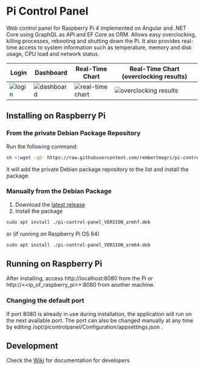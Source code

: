 # Pi Control Panel

Web control panel for Raspberry Pi 4 implemented on Angular and  .NET Core using GraphQL as API and EF Core as ORM. Allows easy overclocking, killing processes, rebooting and shutting down the Pi. It also provides real-time access to system information such as temperature, memory and disk usage, CPU load and network status.

Login | Dashboard | Real-Time Chart | Real-Time Chart (overclocking results)
------------ | ------------- | ------------- | -------------
![login](https://user-images.githubusercontent.com/30979154/82757722-630fb480-9db0-11ea-81f4-a88b3de05270.png) | ![dashboard](https://user-images.githubusercontent.com/30979154/85182029-7f8af980-b255-11ea-9cce-6f46e055d60e.png) | ![real-time chart](https://user-images.githubusercontent.com/30979154/82757720-62771e00-9db0-11ea-954d-35db3058d4ef.png) | ![overclocking results](https://user-images.githubusercontent.com/30979154/82757723-630fb480-9db0-11ea-8589-08743053dee1.png)

## Installing on Raspberry Pi

### From the private Debian Package Repository
Run the following command:
````bash
sh <(wget -qO- https://raw.githubusercontent.com/rembertmagri/pi-control-panel/master/install.sh)
````
It will add the private Debian package repository to the list and install the package.

### Manually from the Debian Package
1. Download the [latest release](https://github.com/rembertmagri/pi-control-panel/releases/latest)
2. Install the package
````bash
sudo apt install ./pi-control-panel_VERSION_armhf.deb
````
or (if running on Raspberry Pi OS 64)
````bash
sudo apt install ./pi-control-panel_VERSION_arm64.deb
````

## Running on Raspberry Pi
After installing, access http://localhost:8080 from the Pi or http://<<ip_of_raspberry_pi>>:8080 from another machine.

### Changing the default port
If port 8080 is already in use during installation, the application will run on the next available port. The port can also be changed manually at any time by editing /opt/picontrolpanel/Configuration/appsettings.json .

## Development

Check the [Wiki](https://github.com/rembertmagri/pi-control-panel/wiki) for documentation for developers
